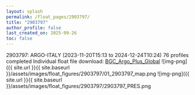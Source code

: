 ```yaml
---
layout: splash
permalink: /float_pages/2903797/
title: "2903797"
author_profile: false
last_created_on: 2025-09-26
toc: false
---
```

 
2903797: ARGO-ITALY (2023-11-20T15:13 to 2024-12-24T10:24)
76 profiles completed
Individual float file download: [BGC_Argo_Plus_Global](https://ftp.soest.hawaii.edu/bgc_argo_plus/Individual_Floats/outliers_removed/2903797_Sprof_processed.nc)
![img-png]({{ site.url }}{{ site.baseurl }}/assets/images/float_figures/2903797/01_2903797_map.png
![img-png]({{ site.url }}{{ site.baseurl }}/assets/images/float_figures/2903797/2903797_PRES.png
